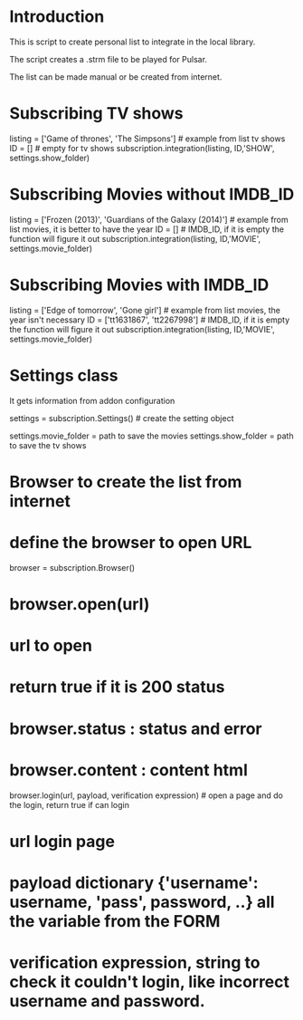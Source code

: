 Introduction
===================
This is script to create personal list to integrate in the local library.

The script creates a .strm file to be played for Pulsar.


The list can be made manual or be created from internet.

Subscribing TV shows
===================
listing = ['Game of thrones', 'The Simpsons']  # example from list tv shows
ID = [] # empty for tv shows
subscription.integration(listing, ID,'SHOW', settings.show_folder)

Subscribing Movies without IMDB_ID
===================================
listing = ['Frozen (2013)', 'Guardians of the Galaxy (2014)']  # example from list movies, it is better to have the year
ID = [] # IMDB_ID, if it is empty the function will figure it out
subscription.integration(listing, ID,'MOVIE', settings.movie_folder)

Subscribing Movies with IMDB_ID
===============================
listing = ['Edge of tomorrow', 'Gone girl']  # example from list movies, the year isn't necessary
ID = ['tt1631867', 'tt2267998'] # IMDB_ID, if it is empty the function will figure it out
subscription.integration(listing, ID,'MOVIE', settings.movie_folder)


Settings class
===============
It gets information from addon configuration

settings = subscription.Settings() # create the setting object

settings.movie_folder = path to save the movies
settings.show_folder = path to save the tv shows


Browser to create the list from internet
============================================
# define the browser to open URL
browser = subscription.Browser()
# browser.open(url)
# url to open
# return true if it is 200 status
# browser.status : status and error
# browser.content : content html
browser.login(url, payload, verification expression) # open a page and do the login, return true if can login
# url login page
# payload dictionary {'username': username, 'pass', password, ..} all the variable from the FORM
# verification expression, string to check it couldn't login, like incorrect username and password.
